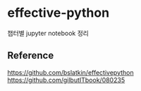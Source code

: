 # effective-python

챕터별 jupyter notebook 정리


## Reference
https://github.com/bslatkin/effectivepython  
https://github.com/gilbutITbook/080235
